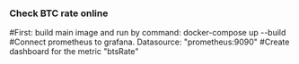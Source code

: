 ### Check BTC rate online

#First: build main image and run by command: docker-compose up --build 
#Connect prometheus to grafana. Datasource: "prometheus:9090"
#Create dashboard  for the metric "btsRate" 
